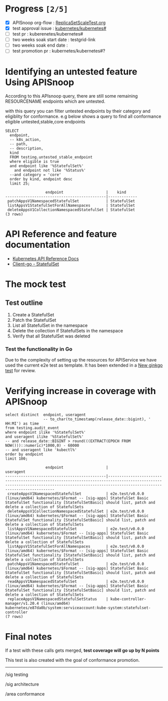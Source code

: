 # Progress <code>[2/5]</code>

-   [X] APISnoop org-flow : [ReplicaSetScaleTest.org](https://github.com/cncf/apisnoop/blob/master/tickets/k8s/)
-   [X] test approval issue : [kubernetes/kubernetes#](https://github.com/kubernetes/kubernetes/issues/)
-   [ ] test pr : kuberenetes/kubernetes#
-   [ ] two weeks soak start date : testgrid-link
-   [ ] two weeks soak end date :
-   [ ] test promotion pr : kubernetes/kubernetes#?

# Identifying an untested feature Using APISnoop

According to this APIsnoop query, there are still some remaining RESOURCENAME endpoints which are untested.

with this query you can filter untested endpoints by their category and eligiblity for conformance. e.g below shows a query to find all conformance eligible untested,stable,core endpoints

```sql-mode
SELECT
  endpoint,
  -- k8s_action,
  -- path,
  -- description,
  kind
  FROM testing.untested_stable_endpoint
  where eligible is true
  and endpoint like '%StatefulSet%'
    and endpoint not like '%Status%'
  --and category = 'core'
  order by kind, endpoint desc
  limit 25;
```

```example
                  endpoint                   |    kind
---------------------------------------------|-------------
 patchAppsV1NamespacedStatefulSet            | StatefulSet
 listAppsV1StatefulSetForAllNamespaces       | StatefulSet
 deleteAppsV1CollectionNamespacedStatefulSet | StatefulSet
(3 rows)

```

# API Reference and feature documentation

-   [Kubernetes API Reference Docs](https://kubernetes.io/docs/reference/generated/kubernetes-api/v1.19/#statefulset-v1-apps)
-   [Client-go - StatefulSet](https://github.com/kubernetes/kubernetes/blob/master/staging/src/k8s.io/client-go/kubernetes/typed/apps/v1/statefulset.go)

# The mock test

## Test outline

1.  Create a StatefulSet
2.  Patch the StatefulSet
3.  List all StatefulSet in the namespace
4.  Delete the collection if StatefulSets in the namespace
5.  Verify that all StatefulSet was deleted

### Test the functionality in Go

Due to the complexity of setting up the resources for APIService we have used the current e2e test as template. It has been extended in a [New ginkgo test](https://github.com/ii/kubernetes/commit/95f29fd7fdff91853beb7bae88d3389f257ee02e) for review.

# Verifying increase in coverage with APISnoop

```sql-mode
select distinct  endpoint, useragent
                 -- to_char(to_timestamp(release_date::bigint), ' HH:MI') as time
from testing.audit_event
where endpoint ilike '%StatefulSet%'
and useragent ilike '%StatefulSet%'
-- and release_date::BIGINT > round(((EXTRACT(EPOCH FROM NOW()))::numeric)*1000,0) - 60000
-- and useragent like 'kubectl%'
order by endpoint
limit 100;

```

```example
                  endpoint                   |                                                                                        useragent
---------------------------------------------|------------------------------------------------------------------------------------------------------------------------------------------------------------------------------------------
 createAppsV1NamespacedStatefulSet           | e2e.test/v0.0.0 (linux/amd64) kubernetes/$Format -- [sig-apps] StatefulSet Basic StatefulSet functionality [StatefulSetBasic] should list, patch and delete a collection of StatefulSets
 deleteAppsV1CollectionNamespacedStatefulSet | e2e.test/v0.0.0 (linux/amd64) kubernetes/$Format -- [sig-apps] StatefulSet Basic StatefulSet functionality [StatefulSetBasic] should list, patch and delete a collection of StatefulSets
 listAppsV1NamespacedStatefulSet             | e2e.test/v0.0.0 (linux/amd64) kubernetes/$Format -- [sig-apps] StatefulSet Basic StatefulSet functionality [StatefulSetBasic] should list, patch and delete a collection of StatefulSets
 listAppsV1StatefulSetForAllNamespaces       | e2e.test/v0.0.0 (linux/amd64) kubernetes/$Format -- [sig-apps] StatefulSet Basic StatefulSet functionality [StatefulSetBasic] should list, patch and delete a collection of StatefulSets
 patchAppsV1NamespacedStatefulSet            | e2e.test/v0.0.0 (linux/amd64) kubernetes/$Format -- [sig-apps] StatefulSet Basic StatefulSet functionality [StatefulSetBasic] should list, patch and delete a collection of StatefulSets
 readAppsV1NamespacedStatefulSet             | e2e.test/v0.0.0 (linux/amd64) kubernetes/$Format -- [sig-apps] StatefulSet Basic StatefulSet functionality [StatefulSetBasic] should list, patch and delete a collection of StatefulSets
 replaceAppsV1NamespacedStatefulSetStatus    | kube-controller-manager/v1.20.4 (linux/amd64) kubernetes/e87da0b/system:serviceaccount:kube-system:statefulset-controller
(7 rows)

```

# Final notes

If a test with these calls gets merged, ****test coverage will go up by N points****

This test is also created with the goal of conformance promotion.

---

/sig testing

/sig architecture

/area conformance
